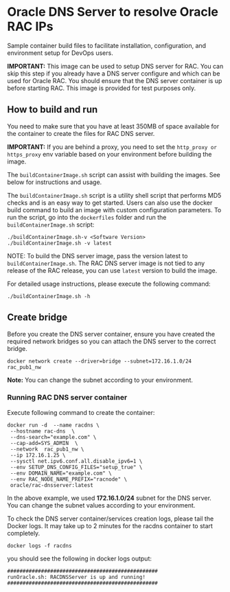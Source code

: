 # Oracle DNS Server to resolve Oracle RAC IPs

Sample container build files to facilitate installation, configuration, and environment setup for DevOps users.

**IMPORTANT:** This image can be used to setup DNS server for RAC. You can skip this step if you already have a DNS server configure and which can be used for Oracle RAC. You should ensure that the DNS server container is up before starting RAC. This image is provided for test purposes only.

## How to build and run
You need to make sure that you have at least 350MB of space available for the container to create the files for RAC DNS server.

**IMPORTANT:** If you are behind a proxy, you need to set the `http_proxy or https_proxy` env variable based on your environment before building the image.

The `buildContainerImage.sh` script can assist with building the images. See below for instructions and usage.

The `buildContainerImage.sh` script is a utility shell script that performs MD5 checks and is an easy way to get started. Users can also use the docker build command to build an image with custom configuration parameters. To run the script, go into the `dockerfiles` folder and run the `buildContainerImage.sh` script:

```
./buildContainerImage.sh-v <Software Version>
./buildContainerImage.sh -v latest
```
NOTE: To build the DNS server image, pass the version latest to `buildContainerImage.sh`. The RAC DNS server image is not tied to any release of the RAC release, you can use `latest` version to build the image.

For detailed usage instructions, please execute the following command:

```
./buildContainerImage.sh -h
```

## Create bridge
Before you create the DNS server container, ensure you have created the required network bridges so you can attach the DNS server to the correct bridge.

```
docker network create --driver=bridge --subnet=172.16.1.0/24 rac_pub1_nw
```
**Note:** You can change the subnet according to your environment.

### Running RAC DNS server container
Execute following command to create the container:

```
docker run -d  --name racdns \
 --hostname rac-dns  \
 --dns-search="example.com" \
 --cap-add=SYS_ADMIN  \
 --network  rac_pub1_nw \
 --ip 172.16.1.25 \
 --sysctl net.ipv6.conf.all.disable_ipv6=1 \
 --env SETUP_DNS_CONFIG_FILES="setup_true" \
 --env DOMAIN_NAME="example.com" \
 --env RAC_NODE_NAME_PREFIX="racnode" \
 oracle/rac-dnsserver:latest
```

In the above example, we used **172.16.1.0/24** subnet for the DNS server. You can change the subnet values according to your environment.

To check the DNS server container/services creation logs, please tail the Docker logs. It may take up to 2 minutes for the racdns container to start completely.

```
docker logs -f racdns
```

you should see the following in docker logs output:

```
#################################################
runOracle.sh: RACDNSServer is up and running!
#################################################
```

